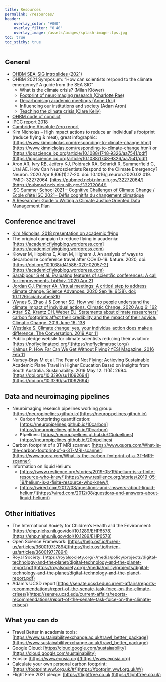 ```yaml
---
title: Resources
permalink: /resources/
header:
    overlay_color: "#000"
    overlay_filter: "0.40"
    overlay_image: /assets/images/splash-image-alps.jpg
toc: true
toc_sticky: true
---
```


## General

- [OHBM SEA-SIG intro slides (2021)](/assets/resources/intro_sea_sig.pdf)
- OHBM 2021 Symposium: “How can scientists respond to the climate emergency? A guide from the SEA SIG”
    - What is the climate crisis? (Milan Klöwer)
    - [Footprint of neuroimaging research (Charlotte Rae)](/assets/resources/OHBM2021_Rae_FullTalk_v2_110521.pdf)
    - [Decarbonising academic meetings (Anne Urai)](/assets/resources/OHBM_meeting_Urai_short.pdf)
    - Influencing our institutions and society (Adam Aron)
    - [Teaching the climate crisis (Clare Kelly)](/assets/resources/Kelly_OHBM_Teaching_CLIMATE_share.pdf)
- [OHBM code of conduct](https://www.humanbrainmapping.org/i4a/pages/index.cfm?pageid=3912)
- [IPCC report 2018](https://www.ipcc.ch/sr15/)
- [Cambridge Absolute Zero report](https://www.repository.cam.ac.uk/handle/1810/299414)
- Kim Nicholas – High impact actions to reduce an individual's footprint (reduce flying & meat), great infographic: [https://www.kimnicholas.com/responding-to-climate-change.html](https://www.kimnicholas.com/responding-to-climate-change.html) or [https://iopscience.iop.org/article/10.1088/1748-9326/aa7541/pdf](https://iopscience.iop.org/article/10.1088/1748-9326/aa7541/pdf)
- Aron AR, Ivry RB, Jeffery KJ, Poldrack RA, Schmidt R, Summerfield C, Urai AE. How Can Neuroscientists Respond to the Climate Emergency? Neuron. 2020 Apr 8;106(1):17-20. doi: 10.1016/j.neuron.2020.02.019. PMID: 32272064. [https://pubmed.ncbi.nlm.nih.gov/32272064/](https://pubmed.ncbi.nlm.nih.gov/32272064/)
- [ISC Summer School 2021 – Cognitive Challenges of Climate Change / École d’été ISC 2021 – Défis cognitifs du changement climatique](https://www.youtube.com/playlist?list=PLTJcZPOXChRQtPNgBMYMS9h-R-nRfzKi5)
- [A Researcher Guide to Writing a Climate Justice Oriented Data Management Plan](https://zenodo.org/record/6451499#.YpiL_JPMKt8)

## Conference and travel

- [Kim Nicholas, 2018 presentation on academic flying](https://www.slideshare.net/kimberlynicholas/academic-flying)
- The original campaign to reduce flying in academia: [https://academicflyingblog.wordpress.com](https://academicflyingblog.wordpress.com)
- Klower M, Hopkins D, Allen M, Higham J. An analysis of ways to decarbonize conference travel after COVID-19. Nature. 2020, doi: [https://doi.org/10.1038/d41586-020-02057-2](https://academicflyingblog.wordpress.com)
- [Sarabipour S et al. Evaluating features of scientific conferences: A call for improvements. bioRxiv. 2020 Apr 21](https://www.biorxiv.org/content/10.1101/2020.04.02.022079v2)
- [Jordan CJ, Palmer AA. Virtual meetings: A critical step to address climate change. Science Advances. 2020 Sep 16; 6(38). doi: 10.1126/sciadv.abe5810](https://advances.sciencemag.org/content/6/38/eabe5810/tab-pdf)
- [Wynes S, Zhao J & Donner SD. How well do people understand the climate impact of individual actions. Climatic Change. 2020 Aug 6: 162](https://www.sciencedirect.com/science/article/abs/pii/S0959652619311862)
- [Attari SZ, Krantz DH, Weber EU. Statements about climate researchers' carbon footprints affect their credibility and the impact of their advice. Climatic Change. 2016 June 16: 138](https://link.springer.com/article/10.1007%2Fs10584-016-1713-2)
- [Westlake S. Climate change: yes, your individual action does make a difference. The Conversation. 2019 Apr 11](https://theconversation.com/climate-change-yes-your-individual-action-does-make-a-difference-115169)
- Public pledge website for climate scientists reducing their aviation: [https://noflyclimatesci.org/](https://noflyclimatesci.org/)
- [Kalmus P. How Far Can We Get Without Flying? YES! Magazine. 2016 Feb 11](https://www.yesmagazine.org/issue/life-after-oil/2016/02/11/how-far-can-we-get-without-flying)
- Nursey-Bray M et al. The Fear of Not Flying: Achieving Sustainable Academic Plane Travel in Higher Education Based on Insights from South Australia. Sustainability. 2019 May 12. 11(9): 2694. [https://doi.org/10.3390/su11092694](https://doi.org/10.3390/su11092694)

## Data and neuroimaging pipelines

- Neuroimaging research pipelines working group: [https://neuropipelines.github.io](https://neuropipelines.github.io)
    - Carbon footprinting quantification: [https://neuropipelines.github.io/10carbon](https://neuropipelines.github.io/10carbon)
    - Pipelines: [https://neuropipelines.github.io/20pipelines](https://neuropipelines.github.io/20pipelines)
- Carbon footprint of a 3T MRI scanner: [https://www.quora.com/What-is-the-carbon-footprint-of-a-3T-MRI-scanner](https://www.quora.com/What-is-the-carbon-footprint-of-a-3T-MRI-scanner)
- Information on liquid Helium:
    - [https://www.resilience.org/stories/2019-05-19/helium-is-a-finite-resource-who-knew/](https://www.resilience.org/stories/2019-05-19/helium-is-a-finite-resource-who-knew/)
    - [https://wired.com/2012/08/questions-and-answers-about-liquid-helium/](https://wired.com/2012/08/questions-and-answers-about-liquid-helium/)


## Other initiatives

- The International Society for Children’s Health and the Environment: [https://ehp.niehs.nih.gov/doi/10.1289/EHP6578](https://ehp.niehs.nih.gov/doi/10.1289/EHP6578)
- Open Science Framework: [https://help.osf.io/hc/en-us/articles/360019737894](https://help.osf.io/hc/en-us/articles/360019737894)
- Royal Society: [https://royalsociety.org/-/media/policy/projects/digital-technology-and-the-planet/digital-technology-and-the-planet-report.pdf](https://royalsociety.org/-/media/policy/projects/digital-technology-and-the-planet/digital-technology-and-the-planet-report.pdf)
- Adam's UCSD report [https://senate.ucsd.edu/current-affairs/reports-recommendations/report-of-the-senate-task-force-on-the-climate-crises/](https://senate.ucsd.edu/current-affairs/reports-recommendations/report-of-the-senate-task-force-on-the-climate-crises/)

## What you can do

- Travel Better in academia tools: [https://www.sustainabilityexchange.ac.uk/travel_better_package](https://www.sustainabilityexchange.ac.uk/travel_better_package)
- Google Cloud: [https://cloud.google.com/sustainability](https://cloud.google.com/sustainability)
- Ecosia: [https://www.ecosia.org](https://www.ecosia.org)
- Calculate your own personal carbon footprint: [https://footprint.wwf.org.uk/#/](https://footprint.wwf.org.uk/#/)
- Flight Free 2021 pledge: [https://flightfree.co.uk](https://flightfree.co.uk)
